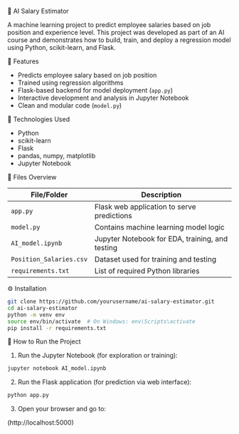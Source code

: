 🤖 AI Salary Estimator

A machine learning project to predict employee salaries based on job position and experience level. This project was developed as part of an AI course and demonstrates how to build, train, and deploy a regression model using Python, scikit-learn, and Flask.


📌 Features

- Predicts employee salary based on job position
- Trained using regression algorithms
- Flask-based backend for model deployment (`app.py`)
- Interactive development and analysis in Jupyter Notebook
- Clean and modular code (`model.py`)


🧠 Technologies Used

- Python
- scikit-learn
- Flask
- pandas, numpy, matplotlib
- Jupyter Notebook


📂 Files Overview

| File/Folder             | Description                                        |
|-------------------------|----------------------------------------------------|
| `app.py`                | Flask web application to serve predictions         |
| `model.py`              | Contains machine learning model logic              |
| `AI_model.ipynb`        | Jupyter Notebook for EDA, training, and testing    |
| `Position_Salaries.csv` | Dataset used for training and testing              |
| `requirements.txt`      | List of required Python libraries                  |


⚙️ Installation

```bash
git clone https://github.com/yourusername/ai-salary-estimator.git
cd ai-salary-estimator
python -m venv env
source env/bin/activate  # On Windows: env\Scripts\activate
pip install -r requirements.txt

```

🚀 How to Run the Project

1. Run the Jupyter Notebook (for exploration or training):

```bash
jupyter notebook AI_model.ipynb

```

2. Run the Flask application (for prediction via web interface):
   
```bash
python app.py

```

3. Open your browser and go to:
   
(http://localhost:5000)



